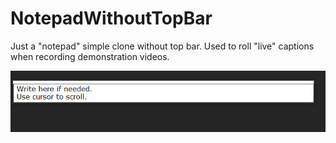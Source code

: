 # NotepadWithoutTopBar
Just a "notepad" simple clone without top bar. Used to roll "live" captions when recording demonstration videos.

![](README_example.gif)
